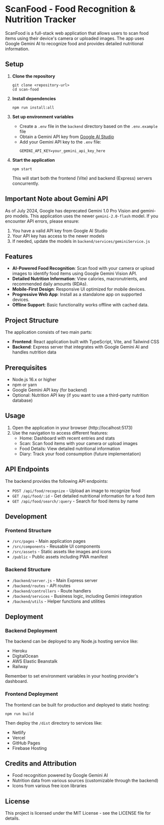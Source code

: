 # ScanFood - Food Recognition & Nutrition Tracker

ScanFood is a full-stack web application that allows users to scan food items using their device's camera or uploaded images. The app uses Google Gemini AI to recognize food and provides detailed nutritional information.

## Setup

1. **Clone the repository**
   ```
   git clone <repository-url>
   cd scan-food
   ```

2. **Install dependencies**
   ```
   npm run install:all
   ```

3. **Set up environment variables**
   - Create a `.env` file in the `backend` directory based on the `.env.example` file
   - Obtain a Gemini API key from [Google AI Studio](https://aistudio.google.com/)
   - Add your Gemini API key to the `.env` file:
     ```
     GEMINI_API_KEY=your_gemini_api_key_here
     ```

4. **Start the application**
   ```
   npm start
   ```
   This will start both the frontend (Vite) and backend (Express) servers concurrently.

## Important Note about Gemini API

As of July 2024, Google has deprecated Gemini 1.0 Pro Vision and gemini-pro models. This application uses the newer `gemini-2.0-flash` model. If you encounter API errors, please ensure:

1. You have a valid API key from Google AI Studio
2. Your API key has access to the newer models
3. If needed, update the models in `backend/services/geminiService.js`

## Features

- **AI-Powered Food Recognition**: Scan food with your camera or upload images to identify food items using Google Gemini Vision API.
- **Detailed Nutrition Information**: View calories, macronutrients, and recommended daily amounts (RDAs).
- **Mobile-First Design**: Responsive UI optimized for mobile devices.
- **Progressive Web App**: Install as a standalone app on supported devices.
- **Offline Support**: Basic functionality works offline with cached data.

## Project Structure

The application consists of two main parts:

- **Frontend**: React application built with TypeScript, Vite, and Tailwind CSS
- **Backend**: Express server that integrates with Google Gemini AI and handles nutrition data

## Prerequisites

- Node.js 16.x or higher
- npm or yarn
- Google Gemini API key (for backend)
- Optional: Nutrition API key (if you want to use a third-party nutrition database)

## Usage

1. Open the application in your browser (http://localhost:5173)
2. Use the navigation to access different features:
   - Home: Dashboard with recent entries and stats
   - Scan: Scan food items with your camera or upload images
   - Food Details: View detailed nutritional information
   - Diary: Track your food consumption (future implementation)

## API Endpoints

The backend provides the following API endpoints:

- `POST /api/food/recognize` - Upload an image to recognize food
- `GET /api/food/:id` - Get detailed nutritional information for a food item
- `GET /api/food/search/:query` - Search for food items by name

## Development

### Frontend Structure

- `/src/pages` - Main application pages
- `/src/components` - Reusable UI components
- `/src/assets` - Static assets like images and icons
- `/public` - Public assets including PWA manifest

### Backend Structure

- `/backend/server.js` - Main Express server
- `/backend/routes` - API routes
- `/backend/controllers` - Route handlers
- `/backend/services` - Business logic, including Gemini integration
- `/backend/utils` - Helper functions and utilities

## Deployment

### Backend Deployment

The backend can be deployed to any Node.js hosting service like:

- Heroku
- DigitalOcean
- AWS Elastic Beanstalk
- Railway

Remember to set environment variables in your hosting provider's dashboard.

### Frontend Deployment

The frontend can be built for production and deployed to static hosting:

```
npm run build
```

Then deploy the `/dist` directory to services like:

- Netlify
- Vercel
- GitHub Pages
- Firebase Hosting

## Credits and Attribution

- Food recognition powered by Google Gemini AI
- Nutrition data from various sources (customizable through the backend)
- Icons from various free icon libraries

## License

This project is licensed under the MIT License - see the LICENSE file for details.
